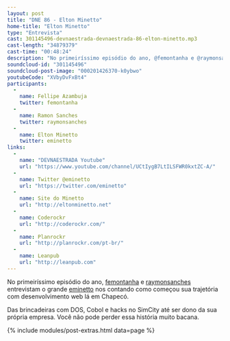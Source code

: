 ```yaml
---
layout: post
title: "DNE 86 - Elton Minetto"
home-title: "Elton Minetto"
type: "Entrevista"
cast: 301145496-devnaestrada-devnaestrada-86-elton-minetto.mp3
cast-length: "34879379"
cast-time: "00:48:24"
description: "No primeiríssimo episódio do ano, @femontanha e @raymonsanches entrevistam o grande @eminetto nos contando como começou sua trajetória com desenvolvimento web lá em Chapecó."
soundcloud-id: "301145496"
soundcloud-post-image: "000201426370-k0ybwo"
youtubeCode: "XVbyDvFxBt4"
participants:
  -
    name: Fellipe Azambuja
    twitter: femontanha
  -
    name: Ramon Sanches
    twitter: raymonsanches
  -
    name: Elton Minetto
    twitter: eminetto
links:
  -
    name: "DEVNAESTRADA Youtube"
    url: "https://www.youtube.com/channel/UCtIygB7LtILSFWR0kxtZC-A/"
  -
    name: Twitter @eminetto
    url: "https://twitter.com/eminetto"
  -
    name: Site do Minetto
    url: "http://eltonminetto.net"
  -
    name: Coderockr
    url: "http://coderockr.com/"
  -
    name: Planrockr
    url: "http://planrockr.com/pt-br/"
  -
    name: Leanpub
    url: "http://leanpub.com"
---
```


No primeiríssimo episódio do ano, [femontanha](https://twitter.com/femontanha) e [raymonsanches](https://twitter.com/raymonsanches) entrevistam o grande [eminetto](https://twitter.com/eminetto) nos contando como começou sua trajetória com desenvolvimento web lá em Chapecó.

Das brincadeiras com DOS, Cobol e hacks no SimCity até ser dono da sua própria empresa. Você não pode perder essa história muito bacana.

{% include modules/post-extras.html data=page %}
